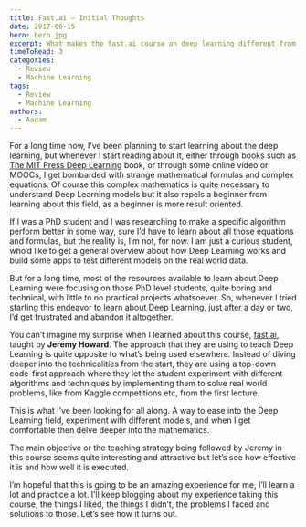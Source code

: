 ```yaml
---
title: Fast.ai — Initial Thoughts
date: 2017-06-15
hero: hero.jpg
excerpt: What makes the fast.ai course on deep learning different from many others! Initial Impression of the course and the approach followed by Jeremy Howard.
timeToRead: 3
categories:
  - Review
  - Machine Learning
tags:
  - Review
  - Machine Learning
authors:
  - Aadam
---
```


For a long time now, I’ve been planning to start learning about the deep learning, but whenever I start reading about it, either through books such as [The MIT Press Deep Learning](https://www.amazon.com/Deep-Learning-Adaptive-Computation-Machine/dp/0262035618) book, or through some online video or MOOCs, I get bombarded with strange mathematical formulas and complex equations. Of course this complex mathematics is quite necessary to understand Deep Learning models but it also repels a beginner from learning about this field, as a beginner is more result oriented.

If I was a PhD student and I was researching to make a specific algorithm perform better in some way, sure I’d have to learn about all those equations and formulas, but the reality is, I’m not, for now. I am just a curious student, who’d like to get a general overview about how Deep Learning works and build some apps to test different models on the real world data.

But for a long time, most of the resources available to learn about Deep Learning were focusing on those PhD level students, quite boring and technical, with little to no practical projects whatsoever. So, whenever I tried starting this endeavor to learn about Deep Learning, just after a day or two, I’d get frustrated and abandon it altogether.

You can’t imagine my surprise when I learned about this course, [fast.ai](http://course.fast.ai/), taught by **Jeremy Howard**. The approach that they are using to teach Deep Learning is quite opposite to what’s being used elsewhere. Instead of diving deeper into the technicalities from the start, they are using a top-down code-first approach where they let the student experiment with different algorithms and techniques by implementing them to solve real world problems, like from Kaggle competitions etc, from the first lecture.

This is what I’ve been looking for all along. A way to ease into the Deep Learning field, experiment with different models, and when I get comfortable then delve deeper into the mathematics.

The main objective or the teaching strategy being followed by Jeremy in this course seems quite interesting and attractive but let’s see how effective it is and how well it is executed.

I’m hopeful that this is going to be an amazing experience for me, I’ll learn a lot and practice a lot. I’ll keep blogging about my experience taking this course, the things I liked, the things I didn’t, the problems I faced and solutions to those. Let’s see how it turns out.
